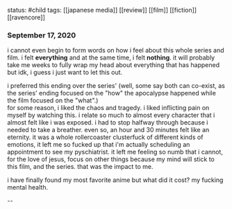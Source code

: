 status: #child 
tags: [[japanese media]] [[review]] [[film]] [[fiction]] [[ravencore]] 

### September 17, 2020 

i cannot even begin to form words on how i feel about this whole series and film. i felt **everything** and at the same time, i felt **nothing**. it will probably take me weeks to fully wrap my head about everything that has happened but idk, i guess i just want to let this out.

i preferred this ending over the series' (well, some say both can co-exist, as the series' ending focused on the "how" the apocalypse happened while the film focused on the "what".)  
for some reason, i liked the chaos and tragedy. i liked inflicting pain on myself by watching this. i relate so much to almost every character that i almost felt like i was exposed. i had to stop halfway through because i needed to take a breather. even so, an hour and 30 minutes felt like an eternity. it was a whole rollercoaster clusterfuck of different kinds of emotions, it left me so fucked up that i'm actually scheduling an appointment to see my pyschiatrist. it left me feeling so numb that i cannot, for the love of jesus, focus on other things because my mind will stick to this film, and the series. that was the impact to me.

i have finally found my most favorite anime but what did it cost? my fucking mental health.

-- 


